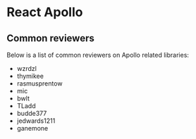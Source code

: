 # React Apollo

## Common reviewers

Below is a list of common reviewers on Apollo related libraries:

- wzrdzl
- thymikee
- rasmusprentow
- mic
- bwlt
- TLadd
- budde377
- jedwards1211
- ganemone
